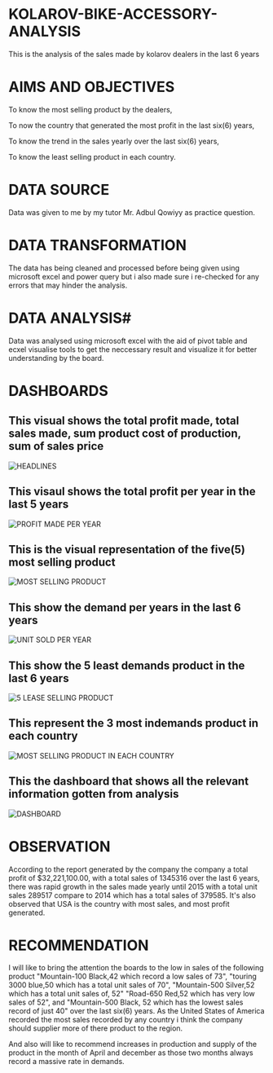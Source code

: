 # KOLAROV-BIKE-ACCESSORY-ANALYSIS

This is the analysis of the sales made by kolarov dealers in the last 6 years 

# AIMS AND OBJECTIVES

To know the most selling product by the dealers,

To now the country that generated the most profit in the last six(6) years,

To know the trend in the sales yearly over the last six(6) years,

To know the least selling product in each country.

# DATA SOURCE
Data was given to me by my tutor Mr. Adbul Qowiyy as practice question.

# DATA TRANSFORMATION

The data has being cleaned and processed before being given using microsoft excel and power query but i also made sure i re-checked for any errors that may hinder the analysis.

# DATA ANALYSIS#
Data was analysed using microsoft excel with the aid of pivot table and ecxel visualise tools to get the neccessary result and visualize it for better understanding by the board.

# DASHBOARDS

## This visual shows the total profit made, total sales made, sum product cost of production, sum of sales price

![HEADLINES](https://github.com/Danboko19/KOLAROV-BIKE-ACCESSORY-ANALYSIS/assets/148493509/bc871e61-2c01-45a9-9d93-d51f5d6ecbd5)

## This visaul shows the total profit per year in the last 5 years 

![PROFIT MADE PER YEAR](https://github.com/Danboko19/KOLAROV-BIKE-ACCESSORY-ANALYSIS/assets/148493509/f03178f6-65b0-44f1-91b3-5ac717357dea)

## This is the visual representation of the five(5) most selling product 

![MOST SELLING PRODUCT](https://github.com/Danboko19/KOLAROV-BIKE-ACCESSORY-ANALYSIS/assets/148493509/47786272-c94d-4286-aae2-d4df6d2fbe13)

## This show the demand per years in the last 6 years 

![UNIT SOLD PER YEAR](https://github.com/Danboko19/KOLAROV-BIKE-ACCESSORY-ANALYSIS/assets/148493509/5b04447c-775a-44d6-90a9-51e2d3d9b24f)

## This show the 5 least demands product in the last 6 years 

![5 LEASE SELLING PRODUCT](https://github.com/Danboko19/KOLAROV-BIKE-ACCESSORY-ANALYSIS/assets/148493509/ce157525-0ed9-4d8f-b8b8-f431a1b8673a)

## This represent the 3 most indemands product in each country 

![MOST SELLING PRODUCT IN EACH COUNTRY](https://github.com/Danboko19/KOLAROV-BIKE-ACCESSORY-ANALYSIS/assets/148493509/7cbfe0ce-0f46-468c-b0b5-fc8e30734267)

## This the dashboard that shows all the relevant information gotten from analysis

![DASHBOARD](https://github.com/Danboko19/KOLAROV-BIKE-ACCESSORY-ANALYSIS/assets/148493509/b4a401cd-807b-4fd1-a747-07c47f08b2af)

# OBSERVATION

According to the report generated by the company the company a total profit of $32,221,100.00, with a total sales of 1345316 over the last 6 years, there was rapid growth in the sales made yearly until 2015 with a total unit sales 289517 compare to 2014 which has a total sales of 379585. It's also observed that USA is the country with most sales, and most profit generated.

# RECOMMENDATION

I will like to bring the attention the boards to the low in sales of the following product "Mountain-100 Black,42 which record a low sales of 73", "touring 3000 blue,50 which has a total unit sales of 70", "Mountain-500 Silver,52 which has a total unit sales of, 52" "Road-650 Red,52 which has very low sales of 52",  and "Mountain-500 Black, 52 which has the lowest sales record of just 40" over the last six(6) years.
As the United States of America recorded the most sales recorded by any country i think the company should supplier more of there product to the region. 

And also will like to recommend increases in production and supply of the product in the month of April and december as those two months always record a massive rate in demands.


 








